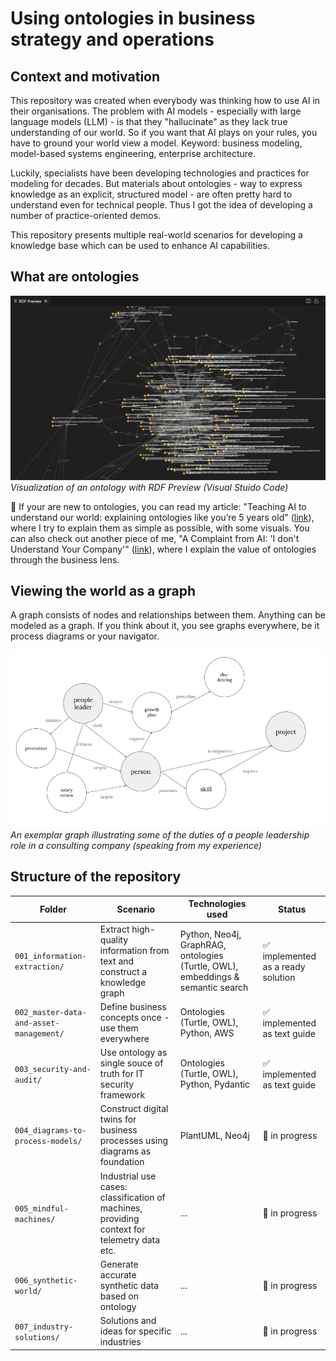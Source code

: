 
# Using ontologies in business strategy and operations


## Context and motivation

This repository was created when everybody was thinking how to use AI in their organisations. The problem with AI models - especially with large language models (LLM) - is that they "hallucinate" as they lack true understanding of our world. So if you want that AI plays on your rules, you have to ground your world view a model. Keyword: business modeling, model-based systems engineering, enterprise architecture.

Luckily, specialists have been developing technologies and practices for modeling for decades. But materials about ontologies - way to express knowledge as an explicit, structured model - are often pretty hard to understand even for technical people. Thus I got the idea of developing a number of practice-oriented demos.

This repository presents multiple real-world scenarios for developing a knowledge base which can be used to enhance AI capabilities.

## What are ontologies

![alt text](001_information-extraction/content/ontology_bizrisk.png)
*Visualization of an ontology with RDF Preview (Visual Stuido Code)*

📖 If your are new to ontologies, you can read my article: "Teaching AI to understand our world: explaining ontologies like you’re 5 years old" ([link](https://medium.com/ai-advances/teaching-ai-understand-our-world-explaining-ontologies-like-you-are-5-years-old-4e5653b5fcb1)), where I try to explain them as simple as possible, with some visuals. You can also check out another piece of me, "A Complaint from AI: 'I don\'t Understand Your Company'" ([link](https://medium.com/analysts-corner/a-complaint-from-ai-i-dont-understand-your-company-8314e39a2072)), where I explain the value of ontologies through the business lens.

## Viewing the world as a graph

A graph consists of nodes and relationships between them. Anything can be modeled as a graph. If you think about it, you see graphs everywhere, be it process diagrams or your navigator.

![alt text](001_information-extraction/content/example_ontology_teamlead.png)
_An exemplar graph illustrating some of the duties of a people leadership role in a consulting company (speaking from my experience)_


## Structure of the repository

| Folder      | Scenario |  Technologies used | Status |
| ----------- | ----------- | ------------- | ------------- |
| `001_information-extraction/` | Extract high-quality information from text and construct a knowledge graph | Python, Neo4j, GraphRAG, ontologies (Turtle, OWL), embeddings & semantic search | ✅ implemented as a ready solution |
| `002_master-data-and-asset-management/` | Define business concepts once - use them everywhere | Ontologies (Turtle, OWL), Python, AWS | ✅ implemented as text guide |
| `003_security-and-audit/` | Use ontology as single souce of truth for IT security framework | Ontologies (Turtle, OWL), Python, Pydantic | ✅ implemented as text guide |
| `004_diagrams-to-process-models/` | Construct digital twins for business processes using diagrams as foundation | PlantUML, Neo4j | 🚧 in progress |
| `005_mindful-machines/` | Industrial use cases: classification of machines, providing context for telemetry data etc. | ... | 🚧 in progress |
| `006_synthetic-world/` | Generate accurate synthetic data based on ontology | ... | 🚧 in progress |
| `007_industry-solutions/` | Solutions and ideas for specific industries | ... | 🚧 in progress |

